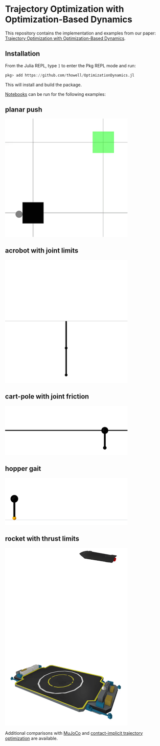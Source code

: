 # Trajectory Optimization with Optimization-Based Dynamics 

This repository contains the implementation and examples from our paper: [Trajectory Optimization with Optimization-Based Dynamics](https://arxiv.org/abs/2109.04928).

## Installation
From the Julia REPL, type `]` to enter the Pkg REPL mode and run:
```julia
pkg> add https://github.com/thowell/OptimizationDynamics.jl
```
This will install and build the package. 

[Notebooks](examples/README.md) can be run for the following examples:

## planar push
<img src="animations/planar_push_rotate.gif" alt="drawing" width="400"/> 

## acrobot with joint limits
<img src="animations/acrobot_joint_limits.gif" alt="drawing" width="400"/>

## cart-pole with joint friction
<img src="animations/cartpole_friction_35.gif" alt="drawing" width="400"/>

## hopper gait
<img src="animations/hopper_gait_1.gif" alt="drawing" width="400"/>

## rocket with thrust limits
<img src="animations/starship_bellyflop_landing.gif" alt="drawing" width="400"/>

Additional comparisons with [MuJoCo](examples/comparisons/acrobot) and [contact-implicit trajectory optimization](examples/comparisons/hopper.jl) are available.

